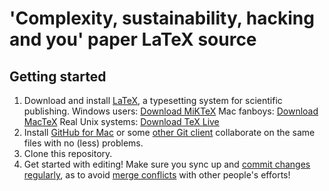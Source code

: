 'Complexity,  sustainability,  hacking and you' paper LaTeX source
===================================================================

Getting started
---------------
1. Download and install [LaTeX](http://www.latex-project.org/), a typesetting system for scientific publishing.
   Windows users: [Download MiKTeX](http://miktex.org/download)
   Mac fanboys: [Download MacTeX](https://www.tug.org/mactex/downloading.html)
   Real Unix systems: [Download TeX Live](https://www.tug.org/texlive/)
2. Install [GitHub for Mac](http://mac.github.com/) or some [other Git client](http://git-scm.com/downloads/guis) collaborate on the same files with no (less) problems.
3. Clone this repository.
4. Get started with editing! 
   Make sure you sync up and [commit changes regularly](http://www.databasically.com/2011/03/14/git-commit-early-commit-often/), as to avoid [merge conflicts](https://en.wikipedia.org/wiki/Merge_(revision_control)) with other people's efforts!
